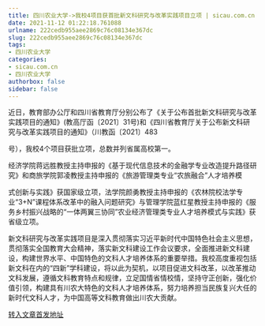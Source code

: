 ```yaml
---
title: 四川农业大学->我校4项目获首批新文科研究与改革实践项目立项 | sicau.com.cn
date: 2021-11-12 01:22:18.761088
urlname: 222cedb955aee2869c76c08134e367dc
slug: 222cedb955aee2869c76c08134e367dc
tags: 
- 四川农业大学
categories:
- sicau.com.cn
- 四川农业大学
authorbox: false
sidebar: false
---
```

近日，教育部办公厅和四川省教育厅分别公布了《关于公布首批新文科研究与改革实践项目的通知》(教高厅函〔2021〕31号)和《四川省教育厅关于公布新文科研究与改革实践项目的通知》（川教函〔2021〕483

号），我校4个项目获批立项，总数并列省属高校第一。

经济学院蒋远胜教授主持申报的《基于现代信息技术的金融学专业改造提升路径研究》和商旅学院郭凌教授主持申报的《旅游管理类专业“农旅融合”人才培养模
<!--more-->
式创新与实践》获国家级立项，法学院颜勇教授主持申报的《农林院校法学专业“3+N”课程体系改革中的融入问题研究》与管理学院蓝红星教授主持申报的《服务乡村振兴战略的“一体两翼三协同”农业经济管理类专业人才培养模式与实践》获省级立项。

新文科研究与改革实践项目是深入贯彻落实习近平新时代中国特色社会主义思想，贯彻落实全国教育大会精神，落实新文科建设工作会议要求，全面推进新文科建设，构建世界水平、中国特色的文科人才培养体系的重要举措。我校高度重视包括新文科在内的“四新”学科建设，将以此为契机，以项目促进文科改革，以改革推动文科发展，遵循文科教育特点和规律，立足国情省情校情，坚持守正创新，强化价值引领，构建具有川农大特色的文科人才培养体系，努力培养担当民族复兴大任的新时代文科人才，为中国高等文科教育做出川农大贡献。



[转入文章首发地址](https://news.sicau.edu.cn/info/1078/65410.htm)